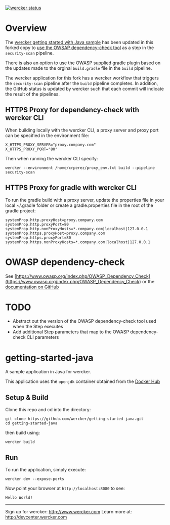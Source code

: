 [![wercker status](https://app.wercker.com/status/66210606b8d3610fd34e8ea8e82d2bf4/m/ "wercker status")](https://app.wercker.com/project/byKey/66210606b8d3610fd34e8ea8e82d2bf4)

# Overview

The [wercker getting started with Java sample](https://github.com/wercker/getting-started-java) has been updated in this forked copy to [use the OWSAP dependency-check tool](https://www.owasp.org/index.php/OWASP_Dependency_Check) as a step in the `security-scan` pipeline.

There is also an option to use the OWASP supplied gradle plugin based on the updates made to the orginal `build.gradle` file in the `build` pipeline.

The wercker application for this fork has a wercker workflow that triggers the `security-scan` pipeline after the `build` pipeline completes. In addition, the GitHub status is updated by wercker such that each commit will indicate the result of the pipelines.

## HTTPS Proxy for dependency-check with wercker CLI

When building locally with the wercker CLI, a proxy server and proxy port can be specified in the environment file:

```
X_HTTPS_PROXY_SERVER="proxy.company.com"
X_HTTPS_PROXY_PORT="80"
```

Then when running the wercker CLI specify:

```
wercker --environment /home/crperez/proxy_env.txt build --pipeline security-scan
```

## HTTPS Proxy for gradle with wercker CLI

To run the gradle build with a proxy server, update the properties file in your local ~/.gradle folder or create a gradle.properties file in the root of the gradle project:

```
systemProp.http.proxyHost=proxy.company.com
systemProp.http.proxyPort=80
systemProp.http.nonProxyHosts=*.company.com|localhost|127.0.0.1
systemProp.https.proxyHost=proxy.company.com
systemProp.https.proxyPort=80
systemProp.https.nonProxyHosts=*.company.com|localhost|127.0.0.1
```

# OWASP dependency-check

See [https://www.owasp.org/index.php/OWASP_Dependency_Check](https://www.owasp.org/index.php/OWASP_Dependency_Check) or the [documentation on GitHub](https://jeremylong.github.io/DependencyCheck/)

# TODO

- Abstract out the version of the OWASP dependency-check tool used when the Step executes
- Add additional Step parameters that map to the OWASP dependency-check CLI parameters

# getting-started-java

A sample application in Java for wercker.

This application uses the `openjdk` container obtained from the [Docker Hub](https://registry.hub.docker.com/_/openjdk/)

## Setup & Build
Clone this repo and cd into the directory:

```
git clone https://github.com/wercker/getting-started-java.git
cd getting-started-java
```

then build using:

```
wercker build
```

## Run
To run the application, simply execute:

```
wercker dev --expose-ports
```

Now point your browser at `http://localhost:8080` to see:
```
Hello World!
```

---
Sign up for wercker: http://www.wercker.com
Learn more at: http://devcenter.wercker.com
